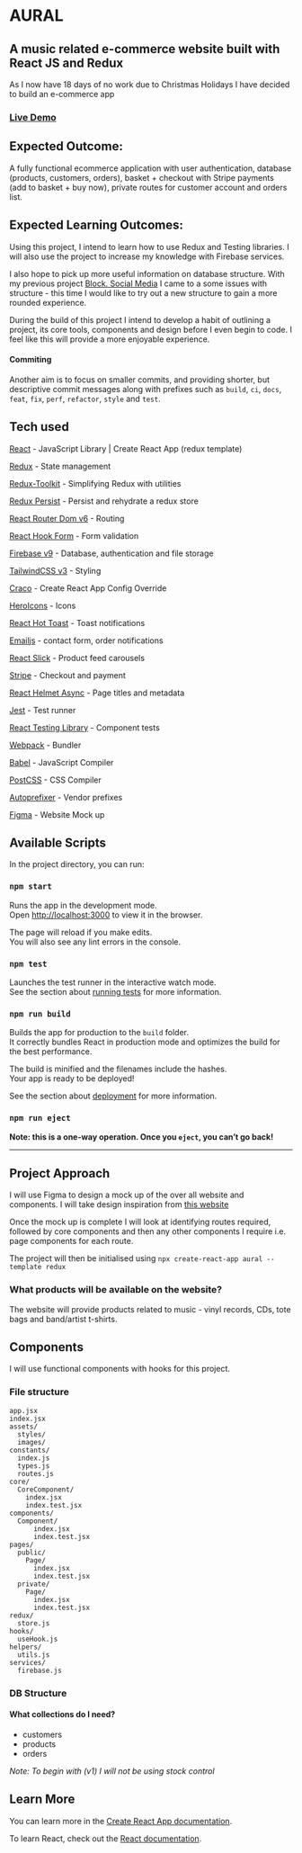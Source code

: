 # AURAL

## A music related e-commerce website built with React JS and Redux

As I now have 18 days of no work due to Christmas Holidays I have decided to build an e-commerce app

### [Live Demo](https://aural.joecoxdev.com)

## Expected Outcome:

A fully functional ecommerce application with user authentication, database (products, customers, orders), basket + checkout with Stripe payments (add to basket + buy now), private routes for customer account and orders list.

## Expected Learning Outcomes:

Using this project, I intend to learn how to use Redux and Testing libraries. I will also use the project to increase my knowledge with Firebase services.

I also hope to pick up more useful information on database structure. With my previous project [Block. Social Media](https://github.com/joejcox/Block) I came to a some issues with structure - this time I would like to try out a new structure to gain a more rounded experience.

During the build of this project I intend to develop a habit of outlining a project, its core tools, components and design before I even begin to code. I feel like this will provide a more enjoyable experience.

#### Commiting

Another aim is to focus on smaller commits, and providing shorter, but descriptive commit messages along with prefixes such as `build`, `ci`, `docs`, `feat`, `fix`, `perf`, `refactor`, `style` and `test`.

## Tech used

[React](https://reactjs.org/) - JavaScript Library | Create React App (redux template)

[Redux](https://redux.js.org/) - State management

[Redux-Toolkit](https://redux.js.org/introduction/getting-started) - Simplifying Redux with utilities

[Redux Persist](https://github.com/rt2zz/redux-persist) - Persist and rehydrate a redux store

[React Router Dom v6](https://reactrouter.com) - Routing

[React Hook Form](https://react-hook-form.com) - Form validation

[Firebase v9](https://firebase.google.com/) - Database, authentication and file storage

[TailwindCSS v3](https://tailwindcss.com/docs/installation) - Styling

[Craco](https://github.com/gsoft-inc/craco) - Create React App Config Override

[HeroIcons](https://github.com/tailwindlabs/heroicons#react) - Icons

[React Hot Toast](https://react-hot-toast.com) - Toast notifications

[Emailjs](https://www.emailjs.com) - contact form, order notifications

[React Slick](https://react-slick.neostack.com) - Product feed carousels

[Stripe](https://stripe.com/docs/development) - Checkout and payment

[React Helmet Async](https://github.com/staylor/react-helmet-async) - Page titles and metadata

[Jest](https://jestjs.io/) - Test runner

[React Testing Library](https://testing-library.com/docs/react-testing-library/example-intro/) - Component tests

[Webpack](https://webpack.js.org/) - Bundler

[Babel](https://babeljs.io/) - JavaScript Compiler

[PostCSS](https://postcss.org/) - CSS Compiler

[Autoprefixer](https://github.com/postcss/autoprefixer) - Vendor prefixes

[Figma](https://www.figma.com/) - Website Mock up

## Available Scripts

In the project directory, you can run:

### `npm start`

Runs the app in the development mode.<br />
Open [http://localhost:3000](http://localhost:3000) to view it in the browser.

The page will reload if you make edits.<br />
You will also see any lint errors in the console.

### `npm test`

Launches the test runner in the interactive watch mode.<br />
See the section about [running tests](https://facebook.github.io/create-react-app/docs/running-tests) for more information.

### `npm run build`

Builds the app for production to the `build` folder.<br />
It correctly bundles React in production mode and optimizes the build for the best performance.

The build is minified and the filenames include the hashes.<br />
Your app is ready to be deployed!

See the section about [deployment](https://facebook.github.io/create-react-app/docs/deployment) for more information.

### `npm run eject`

**Note: this is a one-way operation. Once you `eject`, you can’t go back!**

---

## Project Approach

I will use Figma to design a mock up of the over all website and components. I will take design inspiration from [this website](https://www.websitebuilderexpert.com/designing-websites/free-ecommerce-website-templates/)

Once the mock up is complete I will look at identifying routes required, followed by core components and then any other components I require i.e. page components for each route.

The project will then be initialised using `npx create-react-app aural --template redux`

### What products will be available on the website?

The website will provide products related to music - vinyl records, CDs, tote bags and band/artist t-shirts.

## Components

I will use functional components with hooks for this project.

### File structure

```
app.jsx
index.jsx
assets/
  styles/
  images/
constants/
  index.js
  types.js
  routes.js
core/
  CoreComponent/
    index.jsx
    index.test.jsx
components/
  Component/
      index.jsx
      index.test.jsx
pages/
  public/
    Page/
      index.jsx
      index.test.jsx
  private/
    Page/
      index.jsx
      index.test.jsx
redux/
  store.js
hooks/
  useHook.js
helpers/
  utils.js
services/
  firebase.js

```

### DB Structure

#### What collections do I need?

- customers
- products
- orders

_Note: To begin with (v1) I will not be using stock control_

## Learn More

You can learn more in the [Create React App documentation](https://facebook.github.io/create-react-app/docs/getting-started).

To learn React, check out the [React documentation](https://reactjs.org/).
